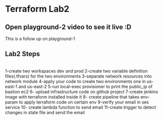 <h1>Terraform Lab2</h1>

<h2>Open playground-2 video to see it live :D</h2>

This is a follow up on playground-1</br>

<h2>Lab2 Steps </h2></br>
1-create two workspaces dev and prod
2-create two variable definition files(.tfvars) for the two environments
3-separate network resources into network module
4-apply your code to create two environments one in us-east-1 and us-east-2
5-run local-exec provisioner to print the public_ip of bastion ec2
6- upload infrastructure code on github project
7-create jenkins image with terraform installed inside it
8- create pipeline that takes env-param to apply terraform code on certain env
9-verify your email in ses service
10- create lambda function to send email
11-create trigger to detect changes in state file and send the email
